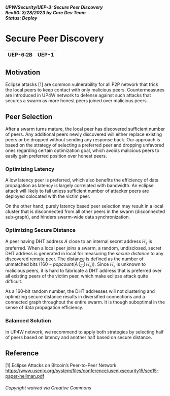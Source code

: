 ##### UPW/Security/UEP-3: Secure Peer Discovery <br> Rev#0: 3/28/2023 by Core Dev Team <br> Status: Deploy


# Secure Peer Discovery

| UEP-6:2B | UEP-1 |
|:----|:-----|

## Motivation
Eclipse attacks [1] are common vulnerability for all P2P network that trick the local peers to keep contact with only 
malicious peers.
Countermeasures are introduced in UP4W network to defense against such attacks that secures a swarm as more honest peers
joined over malicious peers.

## Peer Selection
After a swarm turns mature, the local peer has discovered sufficient number of peers. Any additional peers newly discovered
will either replace existing peers or be dropped without sending any response back. 
Our approach is based on the strategy of selecting a preferred peer and dropping unfavored ones regarding certain optimization goal,
which avoids malicious peers to easily gain preferred position over honest peers.

### Optimizing Latency
A low latency peer is preferred, which also benefits the efficiency of data propagation as latency is largely correlated with bandwidth.
An eclipse attack will likely to fail unless sufficient number of attacker peers are deployed colocated with the victim peer.

On the other hand, purely latency based peer selection may result in a local cluster that is disconnected from all other peers
in the swarm (disconnected sub-graph), and hinders swarm-wide data synchronization.

### Optimizing Secure Distance 
A peer having DHT address $A$ close to an internal secret address $H_s$ is preferred.
When a local peer joins a swarm, a random, undisclosed, secret DHT address is generated in local for measuring the *secure distance*
to any discovered remote peer. The distance is defined as the number of unmatched bits $(160 - popcount(A \oplus H_s))$.
Since $H_s$ is unknown to malicious peers, it is hard to fabricate a DHT address that is preferred over all existing peers of 
the victim peer, which make eclipse attack quite difficult.

As a 160-bit random number, the DHT addresses will not clustering and optimizing secure distance results in diversified connections
and a connected graph throughout the entire swarm. It is though suboptimal in the sense of data propagation efficiency.

### Balanced Solution
In UP4W network, we recommend to apply both strategies by selecting half of peers based on latency and another half based on secure distance.




## Reference
[1] Eclipse Attacks on Bitcoin’s Peer-to-Peer Network https://www.usenix.org/system/files/conference/usenixsecurity15/sec15-paper-heilman.pdf

###### Copyright waived via Creative Commons